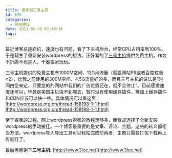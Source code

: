 ```yaml
---
title: 搬家到三号主机
id: 699
categories:
  - 网站建设
date: 2013-05-05 01:40:18
tags:
---
```


最近博客总是宕机，速度也有问题，看了下主机后台，经常CPU占用率到100%，于是萌生了重新安装wordpress的想法。正好看的了[三号主机](http://www.3loc.net)提供免费主机，作为不折腾不死星人，干脆搬家玩玩。

三号主机提供的免费主机有1000M空间、12G月流量（需要网站PR或者百度权重≥2），比我之前使用的300M空间、4.5G流量好的多，而且三号主机的说法是“时间由您来定，只要您的的网站中我们的广告位置还在，就不会停止”。目前感觉速度还可以，毕竟是美国主机块不到哪去，暂时没有使用缓存插件，等加上缓存插件和CDN应该可以快一些。具体情况可以看这里：[http://wordpress.org.cn/thread-158198-1-1.html](http://wordpress.org.cn/thread-158198-1-1.html)

至于搬家的过程，网上wordpress搬家的教程足够多，而我却选择了全新安装wordpress的手动搬迁。一个博客最重要的是文章、评论、主题，这些的转义都相当方便，wordpress导入导出工具可以轻松完成前两者，主题只需要打包下载再上传就行了。

最后再感谢下**三号主机**: [http://www.3loc.net](http://www.3loc.net)

<menu id="userscript-search-by-image" type="context"></menu><menu id="userscript-search-by-image" type="context"></menu>